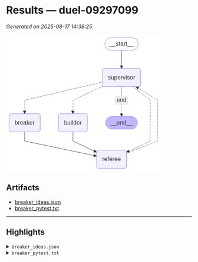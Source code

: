 # Results — duel-09297099
*Generated on 2025-08-17 14:38:25*

![Graph](graph.png)

## Artifacts
- [breaker_ideas.json](duel_logs/duel-09297099/breaker_ideas.json)
- [breaker_pytest.txt](duel_logs/duel-09297099/breaker_pytest.txt)

---
## Highlights

<details><summary><code>breaker_ideas.json</code></summary>

**Breaker ideas (ToT)**

```json
{
  "ideas": [
    {
      "title": "stringy.py",
      "file": "tests/test_basic.py",
      "summary": "assert stringy('') == 'stringy'",
      "style": "pytest"
    },
    {
      "title": "calculator.py",
      "file": "tests/test_basic.py",
      "summary": "assert calculator(5, 3) == 1.6666666666666666",
      "style": "pytest"
    },
    {
      "title": "test_basic.py",
      "file": "tests/test_basic.py",
      "summary": "assert basic() == 'Hello, World!'",
      "style": "pytest"
    }
  ],
  "selected": 0
}
```
</details>

<details><summary><code>breaker_pytest.txt</code></summary>

**Pytest result (Breaker quick run)**

```text
...                                                                      [100%]
3 passed in 0.20s
```
</details>
